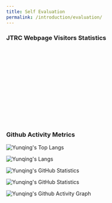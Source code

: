```yaml
---
title: Self Evaluation
permalink: /introduction/evaluation/
---
```



<style>
.intro{
font-family:times;
font-size:21px;
}
</style>

### JTRC Webpage Visitors Statistics

<div style="width: 200px; height: 200px; overflow: hidden; position: relative;">
<script type="text/javascript" id="clstr_globe" src="//clustrmaps.com/globe.js?d=9vq5poeNagJCJ7zKG0b-WOSUP-3-3EUyXuXlBCqKzp8"></script>
</div>

### Github Activity Metrics
![Yunqing's Top Langs](https://github-readme-stats.vercel.app/api/top-langs/?username=Yunqing-Jia&layout=compact&theme=blueberry)

![Yunqing's Langs](https://raw.githubusercontent.com/Yunqing-Jia/github-stats/master/generated/languages.svg#gh-dark-mode-only)

![Yunqing's GitHub Statistics](https://raw.githubusercontent.com/Yunqing-Jia/github-stats/master/generated/overview.svg#gh-dark-mode-only)

![Yunqing's GitHub Statistics](https://github-readme-stats.vercel.app/api?username=Yunqing-Jia&show_icons=true&theme=react&rank_icon=percentile&hide=stars,prs&show=reviews&include_all_commits=true)

![Yunqing's Github Activity Graph](https://github-readme-activity-graph.vercel.app/graph?username=Yunqing-Jia&theme=react-dark)

